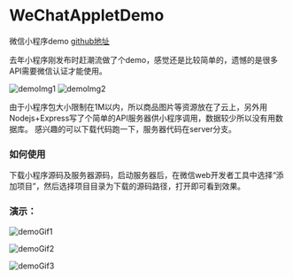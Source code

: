 # WeChatAppletDemo
微信小程序demo 
[github地址](https://github.com/hlme/WeChatAppletDemo)

去年小程序刚发布时赶潮流做了个demo，感觉还是比较简单的，遗憾的是很多API需要微信认证才能使用。

![demoImg1](http://ooqymz3vm.bkt.clouddn.com/demo1.png)
![demoImg2](http://ooqymz3vm.bkt.clouddn.com/demo2.png)

由于小程序包大小限制在1M以内，所以商品图片等资源放在了云上，另外用Nodejs+Express写了个简单的API服务器供小程序调用，数据较少所以没有用数据库。
感兴趣的可以下载代码跑一下，服务器代码在server分支。

### 如何使用
下载小程序源码及服务器源码，启动服务器后，在微信web开发者工具中选择“添加项目”，然后选择项目目录为下载的源码路径，打开即可看到效果。

### 演示：

![demoGif1](http://ooqymz3vm.bkt.clouddn.com/demo1.gif)

![demoGif2](http://ooqymz3vm.bkt.clouddn.com/demo2.gif)

![demoGif3](http://ooqymz3vm.bkt.clouddn.com/demo3.gif)
